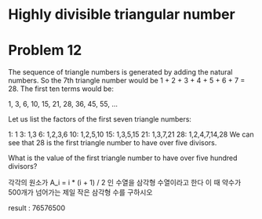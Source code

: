 # Highly divisible triangular number
   
# Problem 12
The sequence of triangle numbers is generated by adding the natural numbers. So the 7th triangle number would be 1 + 2 + 3 + 4 + 5 + 6 + 7 = 28. The first ten terms would be:

1, 3, 6, 10, 15, 21, 28, 36, 45, 55, ...

Let us list the factors of the first seven triangle numbers:

 1: 1
 3: 1,3
 6: 1,2,3,6
10: 1,2,5,10
15: 1,3,5,15
21: 1,3,7,21
28: 1,2,4,7,14,28
We can see that 28 is the first triangle number to have over five divisors.

What is the value of the first triangle number to have over five hundred divisors?

각각의 원소가 A_i = i * (i + 1) / 2 인 수열을 삼각형 수열이라고 한다
이 때 약수가 500개가 넘어가는 제일 작은 삼각형 수를 구하시오

result : 76576500
